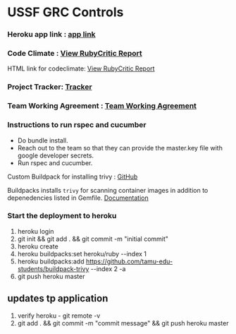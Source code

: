 # USSF GRC Controls

### Heroku app link : [app link](https://csce606-ussf-d5f4faa6ca5f.herokuapp.com/)
### Code Climate : [View RubyCritic Report](https://aditya-s-gourishetty.github.io/csce606-report-ussf-report.github.io/)
HTML link for codeclimate: [View RubyCritic Report](docs/rubycritic/index.html)
### Project Tracker: [Tracker](https://github.com/orgs/tamu-edu-students/projects/69/views/2)
### Team Working Agreement : [Team Working Agreement](documentation/Fall2024/TeamWorkingAgreement.md)

### Instructions to run rspec and cucumber
- Do bundle install.
- Reach out to the team so that they can provide the master.key file with google developer secrets.
- Run rspec and cucumber.


Custom Buildpack for installing trivy : [GitHub](https://github.com/tamu-edu-students/buildpack-trivy) 

Buildpacks installs `trivy` for scanning container images in addition to depenedencies listed in Gemfile. [Documentation]()
### Start the deployment to heroku 

1. heroku login 
2. git init && git add . && git commit -m "initial commit"
3. heroku create <app-name>
4. heroku buildpacks:set heroku/ruby --index 1 <app-name>
5. heroku buildpacks:add https://github.com/tamu-edu-students/buildpack-trivy --index 2  -a <app-name>
6. git push heroku master

## updates tp application 

1. verify heroku - git remote -v 
2. git add . && git commit -m "commit message" && git push heroku master 



